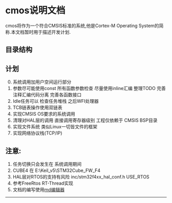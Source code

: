 # cmos说明文档
cmos将作为一个符合CMSIS标准的系统,他是Cortex-M Operating System的简称.本文档暂时用于描述开发计划.

## 目录结构

## 计划
0. 系统调用加用户空间运行部分
1. 参数尽可能使用const 所有函数参数检查 尽量使用inline汇编 整理TODO 完善注释汇编代码分离 完善各函数接口
2. Idle任务可以 检查任务堆栈 之后WFI处理器
3. TCB链表操作使用双链表
4. 实现CMSIS OS要求的系统调用
5. 清理对HAL层的调用 直接调用寄存器级别 工程仅依赖于 CMSIS BSP目录
6. 实现文件系统 类似Linux一切皆文件的框架
7. 实现网络协议栈(TCP/IP)

## 注意:
1. 任务切换只会发生在 系统调用期间
2. CUBE4 在 E:\Keil\_v5\STM32Cube\_FW\_F4
3. HAL层对RTOS的支持有风险 inc/stm32f4xx\_hal\_conf.h USE\_RTOS
4. 参考FreeRtos RT-Thread实现
5. 文档的编写使用[md编辑器][1]

---------

[1]: http://write.blog.csdn.net/mdeditor

